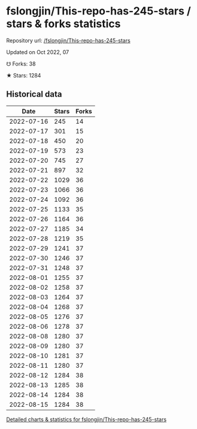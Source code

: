 # fslongjin/This-repo-has-245-stars / stars & forks statistics

Repository url: [/fslongjin/This-repo-has-245-stars](https://github.com/fslongjin/This-repo-has-245-stars)

Updated on Oct 2022, 07

☋ Forks: 38

★ Stars: 1284

## Historical data
| Date | Stars | Forks |
|------|-------|-------|
| 2022-07-16 | 245 | 14 | 
| 2022-07-17 | 301 | 15 | 
| 2022-07-18 | 450 | 20 | 
| 2022-07-19 | 573 | 23 | 
| 2022-07-20 | 745 | 27 | 
| 2022-07-21 | 897 | 32 | 
| 2022-07-22 | 1029 | 36 | 
| 2022-07-23 | 1066 | 36 | 
| 2022-07-24 | 1092 | 36 | 
| 2022-07-25 | 1133 | 35 | 
| 2022-07-26 | 1164 | 36 | 
| 2022-07-27 | 1185 | 34 | 
| 2022-07-28 | 1219 | 35 | 
| 2022-07-29 | 1241 | 37 | 
| 2022-07-30 | 1246 | 37 | 
| 2022-07-31 | 1248 | 37 | 
| 2022-08-01 | 1255 | 37 | 
| 2022-08-02 | 1258 | 37 | 
| 2022-08-03 | 1264 | 37 | 
| 2022-08-04 | 1268 | 37 | 
| 2022-08-05 | 1276 | 37 | 
| 2022-08-06 | 1278 | 37 | 
| 2022-08-08 | 1280 | 37 | 
| 2022-08-09 | 1280 | 37 | 
| 2022-08-10 | 1281 | 37 | 
| 2022-08-11 | 1280 | 37 | 
| 2022-08-12 | 1284 | 38 | 
| 2022-08-13 | 1285 | 38 | 
| 2022-08-14 | 1284 | 38 | 
| 2022-08-15 | 1284 | 38 | 


[Detailed charts & statistics for fslongjin/This-repo-has-245-stars](https://reviewgithub.com/rep/fslongjin/This-repo-has-245-stars)
